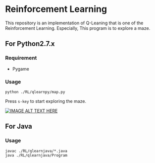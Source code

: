 # Reinforcement Learning
This repository is an implementation of Q-Leaning that is one of the Reinforcement Learning. Especially, This program is to explore a maze.


## For Python2.7.x
### Requirement
- Pygame

### Usage

```
python ./RL/qlearnpy/map.py
```

Press `s-key` to start exploring the maze.  

[![IMAGE ALT TEXT HERE](http://img.youtube.com/vi/-JXxYZ5HB8U/0.jpg)](http://www.youtube.com/watch?v=-JXxYZ5HB8U)

## For Java
### Usage

```
javac ./RL/qlearnjava/*.java
java ./RL/qlearnjava/Program
```
